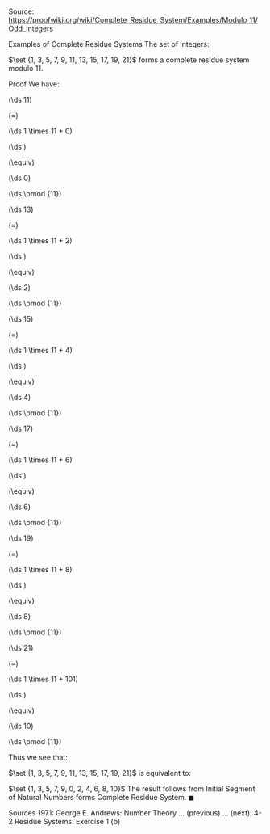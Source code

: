 # 

Source: https://proofwiki.org/wiki/Complete_Residue_System/Examples/Modulo_11/Odd_Integers

Examples of Complete Residue Systems
The set of integers:

$\set {1, 3, 5, 7, 9, 11, 13, 15, 17, 19, 21}$
forms a complete residue system modulo $11$.


Proof
We have:














\(\ds 11\)

\(=\)







\(\ds 1 \times 11 + 0\)




















\(\ds \)

\(\equiv\)







\(\ds 0\)

\(\ds \pmod {11}\)


















\(\ds 13\)

\(=\)







\(\ds 1 \times 11 + 2\)




















\(\ds \)

\(\equiv\)







\(\ds 2\)

\(\ds \pmod {11}\)


















\(\ds 15\)

\(=\)







\(\ds 1 \times 11 + 4\)




















\(\ds \)

\(\equiv\)







\(\ds 4\)

\(\ds \pmod {11}\)


















\(\ds 17\)

\(=\)







\(\ds 1 \times 11 + 6\)




















\(\ds \)

\(\equiv\)







\(\ds 6\)

\(\ds \pmod {11}\)


















\(\ds 19\)

\(=\)







\(\ds 1 \times 11 + 8\)




















\(\ds \)

\(\equiv\)







\(\ds 8\)

\(\ds \pmod {11}\)


















\(\ds 21\)

\(=\)







\(\ds 1 \times 11 + 101\)




















\(\ds \)

\(\equiv\)







\(\ds 10\)

\(\ds \pmod {11}\)







Thus we see that:

$\set {1, 3, 5, 7, 9, 11, 13, 15, 17, 19, 21}$
is equivalent to:

$\set {1, 3, 5, 7, 9, 0, 2, 4, 6, 8, 10}$
The result follows from Initial Segment of Natural Numbers forms Complete Residue System.
$\blacksquare$


Sources
1971: George E. Andrews: Number Theory ... (previous) ... (next): $\text {4-2}$ Residue Systems: Exercise $1 \ \text {(b)}$




